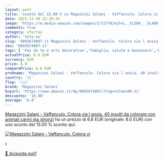```yaml
---
layout: post
title: 'sconto del 15.00 % su Magazzini Salani - Vaffanculo. Colora vi  '
date: 2021-11-30 15:28:34
image: 'https://m.media-amazon.com/images/I/517YKJmjh+L._SL500_._SL400_.jpg'
comments: true
category: ofertas
author: 'tole.es'
slug: '8893674807-it Magazzini Salani - Vaffanculo. Colora via l ansia. 40...'
sku: '8893674807-it'
tags: [ 'Fai da te e arti decorative','Famiglia, salute e benessere','Libri','Lifestyle e guide allo stile','Malattia e problemi personali','Salute e benessere','Stress','Tempo libero','magazzini salani', ]
actualPrice: 6.8 EUR
currency: EUR
price: 6.8
comparePrice: 8.0 EUR
prodname: 'Magazzini Salani - Vaffanculo. Colora via l ansia. 40 insulti da colorare con animali carini ma stronzi'
country: 'it'
flag: '🇮🇹'
brand: 'Magazzini Salani'
buyurl: 'https://www.amazon.it/dp/8893674807/?tag=tolees00-21'
descuento: '15.00'
average: '6.8'
---
```


[Magazzini Salani - Vaffanculo. Colora via l ansia. 40 insulti da colorare con animali carini ma stronzi](https://www.amazon.it/dp/8893674807/?tag=tolees00-21) ha un prezzo di 6.8 EUR (originale: 8.0 EUR) con uno sconto del 15.00 % sconto qui:

[![Magazzini Salani - Vaffanculo. Colora vi](https://m.media-amazon.com/images/I/517YKJmjh+L._SL500_._SL400_.jpg)](https://www.amazon.it/dp/8893674807/?tag=tolees00-21)

ℹ️:


[🛒 Acquista qui!!](https://www.amazon.it/dp/8893674807/?tag=tolees00-21)
